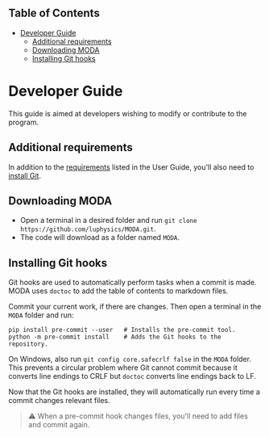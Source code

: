 <!-- START doctoc generated TOC please keep comment here to allow auto update -->
<!-- DON'T EDIT THIS SECTION, INSTEAD RE-RUN doctoc TO UPDATE -->
## Table of Contents

- [Developer Guide](#developer-guide)
  - [Additional requirements](#additional-requirements)
  - [Downloading MODA](#downloading-moda)
  - [Installing Git hooks](#installing-git-hooks)

<!-- END doctoc generated TOC please keep comment here to allow auto update -->

# Developer Guide 

This guide is aimed at developers wishing to modify or contribute to the program.

## Additional requirements

In addition to the [requirements](/README.md#requirements) listed in the User Guide, you'll also need to [install Git](https://git-scm.com/book/en/v2/Getting-Started-Installing-Git).

## Downloading MODA

- Open a terminal in a desired folder and run `git clone https://github.com/luphysics/MODA.git`.
- The code will download as a folder named `MODA`.

## Installing Git hooks

Git hooks are used to automatically perform tasks when a commit is made. MODA uses `doctoc` to add the table of contents to markdown files.

Commit your current work, if there are changes. Then open a terminal in the `MODA` folder and run:

```
pip install pre-commit --user   # Installs the pre-commit tool.
python -m pre-commit install    # Adds the Git hooks to the repository.
```

On Windows, also run `git config core.safecrlf false` in the `MODA` folder. This prevents a circular problem where Git cannot commit because it converts line endings to CRLF but `doctoc` converts line endings back to LF.

Now that the Git hooks are installed, they will automatically run every time a commit changes relevant files.

> :warning: When a pre-commit hook changes files, you'll need to add files and commit again.